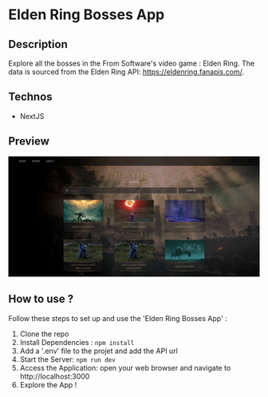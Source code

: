 # Elden Ring Bosses App

## Description

Explore all the bosses in the From Software's video game : Elden Ring. The data is sourced from the Elden Ring API: https://eldenring.fanapis.com/.

## Technos

- NextJS

## Preview

![Elden Ring Bosses App](/public/docs/elden-ring-preview.png)

## How to use ?

Follow these steps to set up and use the 'Elden Ring Bosses App' :

1. Clone the repo
2. Install Dependencies : `npm install`
3. Add a '.env' file to the projet and add the API url
4. Start the Server: `npm run dev`
5. Access the Application: open your web browser and navigate to http://localhost:3000
6. Explore the App !
